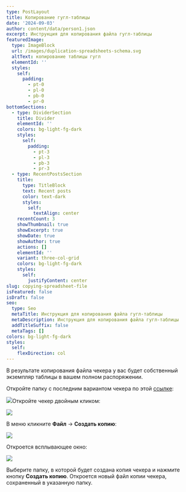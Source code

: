 ```yaml
---
type: PostLayout
title: Копирование гугл-таблицы
date: '2024-09-03'
author: content/data/person1.json
excerpt: Инструкция для копирования файла гугл-таблицы
featuredImage:
  type: ImageBlock
  url: /images/duplication-spreadsheets-schema.svg
  altText: копирование таблицы гугл
  elementId: ''
  styles:
    self:
      padding:
        - pt-0
        - pl-0
        - pb-0
        - pr-0
bottomSections:
  - type: DividerSection
    title: Divider
    elementId: ''
    colors: bg-light-fg-dark
    styles:
      self:
        padding:
          - pt-3
          - pl-3
          - pb-3
          - pr-3
  - type: RecentPostsSection
    title:
      type: TitleBlock
      text: Recent posts
      color: text-dark
      styles:
        self:
          textAlign: center
    recentCount: 3
    showThumbnail: true
    showExcerpt: true
    showDate: true
    showAuthor: true
    actions: []
    elementId: ''
    variant: three-col-grid
    colors: bg-light-fg-dark
    styles:
      self:
        justifyContent: center
slug: copying-spreadsheet-file
isFeatured: false
isDraft: false
seo:
  type: Seo
  metaTitle: Инструкция для копирования файла гугл-таблицы
  metaDescription: Инструкция для копирования файла гугл-таблицы
  addTitleSuffix: false
  metaTags: []
colors: bg-light-fg-dark
styles:
  self:
    flexDirection: col
---
```

В результате копирования файла чекера у вас будет собственный экземпляр таблицы в вашем полном распоряжении.

Откройте папку с последним вариантом чекера по этой [ссылке](https://drive.google.com/drive/folders/1JNmo9hfAaHSG5rrB1q1dLnCd_JYsq1f8?usp=sharing):

![](/images/%D0%9A%D0%BE%D0%BF%D0%B8%D1%80%D0%BE%D0%B2%D0%B0%D0%BD%D0%B8%D0%B5%20%D1%82%D0%B0%D0%B1%D0%BB%D0%B8%D1%86%D1%8B%20%D0%BF%D0%B0%D0%BF%D0%BA%D0%B0.PNG)Откройте чекер двойным кликом:

![](/images/%D0%9A%D0%BE%D0%BF%D0%B8%D1%80%D0%BE%D0%B2%D0%B0%D0%BD%D0%B8%D0%B5%20%D1%82%D0%B0%D0%B1%D0%BB%D0%B8%D1%86%D1%8B%20%D1%84%D0%B0%D0%B9%D0%BB%20%D0%BE%D1%82%D0%BA%D1%80%D1%8B%D1%82.PNG)

В меню кликните **Файл** → **Создать копию**:

![](/images/%D0%9A%D0%BE%D0%BF%D0%B8%D1%80%D0%BE%D0%B2%D0%B0%D0%BD%D0%B8%D0%B5%20%D1%82%D0%B0%D0%B1%D0%BB%D0%B8%D1%86%D1%8B%20%D0%BC%D0%B5%D0%BD%D1%8E.png)

Откроется всплывающее окно:

![](/images/%D0%9A%D0%BE%D0%BF%D0%B8%D1%80%D0%BE%D0%B2%D0%B0%D0%BD%D0%B8%D0%B5%20%D1%82%D0%B0%D0%B1%D0%BB%D0%B8%D1%86%D1%8B%20%D1%81%D0%BE%D0%B7%D0%B4%D0%B0%D1%82%D1%8C%20%D0%BA%D0%BE%D0%BF%D0%B8%D1%8E.png)

Выберите папку, в которой будет создана копия чекера и нажмите кнопку **Создать копию**. Откроется новый файл копии чекера, сохраненный в указанную папку.
